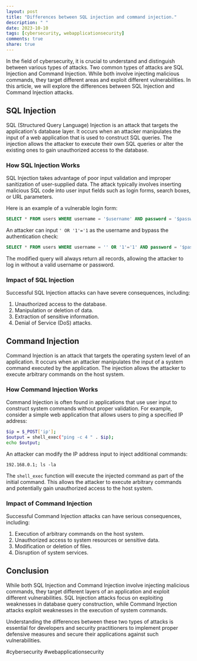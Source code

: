 ```yaml
---
layout: post
title: "Differences between SQL injection and command injection."
description: " "
date: 2023-10-10
tags: [cybersecurity, webapplicationsecurity]
comments: true
share: true
---
```


In the field of cybersecurity, it is crucial to understand and distinguish between various types of attacks. Two common types of attacks are SQL Injection and Command Injection. While both involve injecting malicious commands, they target different areas and exploit different vulnerabilities. In this article, we will explore the differences between SQL Injection and Command Injection attacks.

## SQL Injection

SQL (Structured Query Language) Injection is an attack that targets the application's database layer. It occurs when an attacker manipulates the input of a web application that is used to construct SQL queries. The injection allows the attacker to execute their own SQL queries or alter the existing ones to gain unauthorized access to the database.

### How SQL Injection Works

SQL Injection takes advantage of poor input validation and improper sanitization of user-supplied data. The attack typically involves inserting malicious SQL code into user input fields such as login forms, search boxes, or URL parameters.

Here is an example of a vulnerable login form:

```sql
SELECT * FROM users WHERE username = '$username' AND password = '$password'
```

An attacker can input `' OR '1'='1` as the username and bypass the authentication check:

```sql
SELECT * FROM users WHERE username = '' OR '1'='1' AND password = '$password'
```

The modified query will always return all records, allowing the attacker to log in without a valid username or password.

### Impact of SQL Injection

Successful SQL Injection attacks can have severe consequences, including:

1. Unauthorized access to the database.
2. Manipulation or deletion of data.
3. Extraction of sensitive information.
4. Denial of Service (DoS) attacks.

## Command Injection

Command Injection is an attack that targets the operating system level of an application. It occurs when an attacker manipulates the input of a system command executed by the application. The injection allows the attacker to execute arbitrary commands on the host system.

### How Command Injection Works

Command Injection is often found in applications that use user input to construct system commands without proper validation. For example, consider a simple web application that allows users to ping a specified IP address:

```bash
$ip = $_POST['ip'];
$output = shell_exec("ping -c 4 " . $ip);
echo $output;
```

An attacker can modify the IP address input to inject additional commands:

```
192.168.0.1; ls -la
```

The `shell_exec` function will execute the injected command as part of the initial command. This allows the attacker to execute arbitrary commands and potentially gain unauthorized access to the host system.

### Impact of Command Injection

Successful Command Injection attacks can have serious consequences, including:

1. Execution of arbitrary commands on the host system.
2. Unauthorized access to system resources or sensitive data.
3. Modification or deletion of files.
4. Disruption of system services.

## Conclusion

While both SQL Injection and Command Injection involve injecting malicious commands, they target different layers of an application and exploit different vulnerabilities. SQL Injection attacks focus on exploiting weaknesses in database query construction, while Command Injection attacks exploit weaknesses in the execution of system commands.

Understanding the differences between these two types of attacks is essential for developers and security practitioners to implement proper defensive measures and secure their applications against such vulnerabilities.

#cybersecurity #webapplicationsecurity
